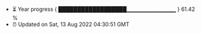 - ⏳ Year progress { ██████████████████▁▁▁▁▁▁▁▁▁▁▁▁ } 61.42 %
- ⏰ Updated on Sat, 13 Aug 2022 04:30:51 GMT

